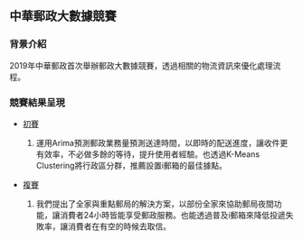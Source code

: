 ## 中華郵政大數據競賽
### 背景介紹

2019年中華郵政首次舉辦郵政大數據競賽，透過相關的物流資訊來優化處理流程。

### 競賽結果呈現
  - [初賽](https://github.com/ching-wen123/post_competition/blob/master/%E9%83%B5%E5%B1%80%E5%A4%A7%E6%95%B8%E6%93%9A.pdf)
    1. 運用Arima預測郵政業務量預測送達時間，以即時的配送進度，讓收件更有效率，不必做多餘的等待，提升使用者經驗。也透過K-Means Clustering將行政區分群，推薦設置i郵箱的最佳據點。
  
  - [複賽](https://github.com/ching-wen123/post_competition/blob/master/141755-%E4%B8%8B%E4%B8%80%E9%9A%8A-%E5%89%B5%E6%96%B0%E6%87%89%E7%94%A8%E8%A8%88%E5%8A%83%E6%9B%B8.pdf)
    1. 我們提出了全家與重點郵局的解決方案，以部份全家來協助郵局夜間功能，讓消費者24小時皆能享受郵政服務。也能透過普及i郵箱來降低投遞失敗率，讓消費者在有空的時候去取信。
 
